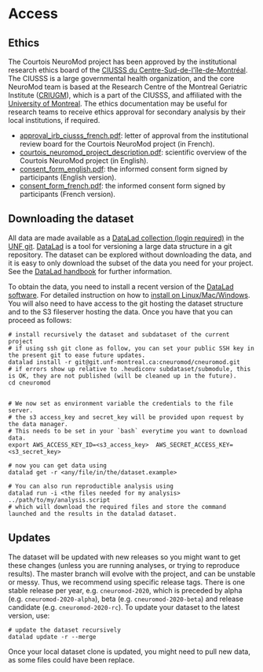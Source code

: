 # Access

## Ethics

The Courtois NeuroMod project has been approved by the institutional research ethics board of the [CIUSSS du Centre-Sud-de-l'île-de-Montréal](https://ciusss-centresudmtl.gouv.qc.ca/propos/services-en-anglais). The CIUSSS is a large governmental health organization, and the core NeuroMod team is based at the Research Centre of the Montreal Geriatric Institute ([CRIUGM](http://www.criugm.qc.ca/en.html)), which is a part of the CIUSSS, and affiliated with the [University of Montreal](https://www.umontreal.ca/). The ethics documentation may be useful for research teams to receive ethics approval for secondary analysis by their local institutions, if required.
  * [approval_irb_ciusss_french.pdf](./_static/ethics/approval_irb_ciusss_french.pdf): letter of approval from the institutional review board for the Courtois NeuroMod project (in French).
  * [courtois_neuromod_project_description.pdf](./_static/ethics/courtois_neuromod_project_description.pdf): scientific overview of the Courtois NeuroMod project (in English).
  * [consent_form_english.pdf](./_static/ethics/consent_form_english.pdf): the informed consent form signed by participants (English version).
  * [consent_form_french.pdf](./_static/ethics/consent_form_french.pdf): the informed consent form signed by participants (French version).

## Downloading the dataset

All data are made available as a [DataLad collection (login required)](https://git.unf-montreal.ca/cneuromod/cneuromod) in the [UNF git](https://git.unf-montreal.ca). [DataLad](https://www.datalad.org/) is a tool for versioning a large data structure in a git repository. The dataset can be explored without downloading the data, and it is easy to only download the subset of the data you need for your project.
See the [DataLad handbook](http://handbook.datalad.org/en/latest/) for further information.

To obtain the data, you need to install a recent version of the [DataLad software](https://www.datalad.org/get_datalad.html).
For detailed instruction on how to [install on Linux/Mac/Windows](http://handbook.datalad.org/en/latest/intro/installation.html).
You will also need to have access to the git hosting the dataset structure and to the S3 fileserver hosting the data. Once you have that you can proceed as follows:

```
# install recursively the dataset and subdataset of the current project
# if using ssh git clone as follow, you can set your public SSH key in the present git to ease future updates.
datalad install -r git@git.unf-montreal.ca:cneuromod/cneuromod.git
# if errors show up relative to .heudiconv subdataset/submodule, this is OK, they are not published (will be cleaned up in the future).
cd cneuromod


# We now set as environment variable the credentials to the file server.
# the s3 access_key and secret_key will be provided upon request by the data manager.
# This needs to be set in your `bash` everytime you want to download data.
export AWS_ACCESS_KEY_ID=<s3_access_key>  AWS_SECRET_ACCESS_KEY=<s3_secret_key>

# now you can get data using
datalad get -r <any/file/in/the/dataset.example>

# You can also run reproductible analysis using
datalad run -i <the files needed for my analysis> ../path/to/my/analysis.script
# which will download the required files and store the command launched and the results in the datalad dataset.

```

## Updates

The dataset will be updated with new releases so you might want to get these changes (unless you are running analyses, or trying to reproduce results). The master branch will evolve with the project, and can be unstable or messy.
Thus, we recommend using specific release tags. There is one stable release per year, e.g. `cneuromod-2020`, which is preceded by alpha (e.g. `cneuromod-2020-alpha`), beta (e.g. `cneuromod-2020-beta`) and release candidate (e.g. `cneuromod-2020-rc`). To update your dataset to the latest version, use:

```
# update the dataset recursively
datalad update -r --merge

```
Once your local dataset clone is updated, you might need to pull new data, as some files could have been replace.
